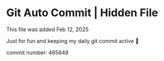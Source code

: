# Git Auto Commit | Hidden File

This file was added Feb 12, 2025

Just for fun and keeping my daily git commit active 🤪

commit number: 465649
